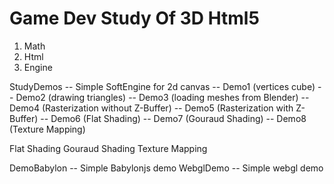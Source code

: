# Game Dev Study Of 3D Html5

1) Math
2) Html
3) Engine

StudyDemos -- Simple SoftEngine for 2d canvas
-- Demo1 (vertices cube)
-- Demo2 (drawing triangles)
-- Demo3 (loading meshes from Blender)
-- Demo4 (Rasterization without Z-Buffer)
-- Demo5 (Rasterization with Z-Buffer)
-- Demo6 (Flat Shading)
-- Demo7 (Gouraud Shading)
-- Demo8 (Texture Mapping)

Flat Shading
Gouraud Shading
Texture Mapping

DemoBabylon -- Simple Babylonjs demo
WebglDemo -- Simple webgl demo